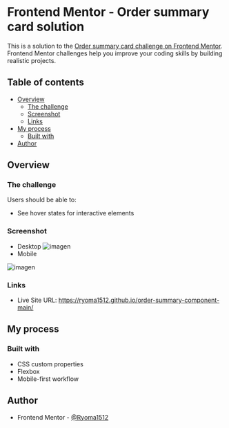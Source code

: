 # Frontend Mentor - Order summary card solution

This is a solution to the [Order summary card challenge on Frontend Mentor](https://www.frontendmentor.io/challenges/order-summary-component-QlPmajDUj). Frontend Mentor challenges help you improve your coding skills by building realistic projects. 

## Table of contents

- [Overview](#overview)
  - [The challenge](#the-challenge)
  - [Screenshot](#screenshot)
  - [Links](#links)
- [My process](#my-process)
  - [Built with](#built-with)
- [Author](#author)


## Overview

### The challenge

Users should be able to:

- See hover states for interactive elements

### Screenshot

- Desktop
![imagen](https://user-images.githubusercontent.com/88509496/133864903-51b7c1c4-d5cf-4e0d-8520-ef0d27071c30.png)
- Mobile

![imagen](https://user-images.githubusercontent.com/88509496/133865148-3a6adf7b-c315-4766-9d25-6571b4b1e4d2.png)






### Links

- Live Site URL: https://ryoma1512.github.io/order-summary-component-main/

## My process

### Built with

- CSS custom properties
- Flexbox
- Mobile-first workflow


## Author

- Frontend Mentor - [@Ryoma1512](https://ryoma1512.github.io/order-summary-component-main/)

